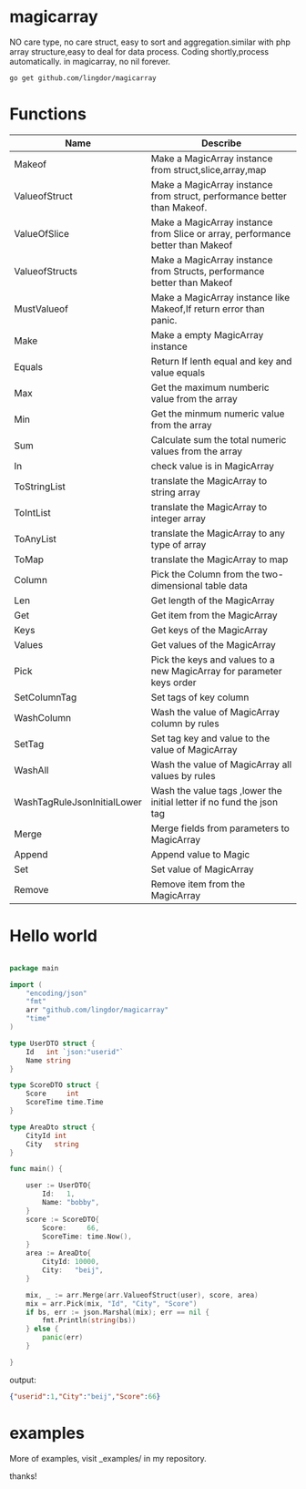# magicarray
NO care type, no care struct, easy to sort and aggregation.similar with php array structure,easy to deal for data process. Coding shortly,process automatically.
in magicarray, no nil forever.
```shell
go get github.com/lingdor/magicarray
```
# Functions
| Name                        | Describe                                                                            |
|-----------------------------|-------------------------------------------------------------------------------------|
| Makeof                      | Make a MagicArray instance from struct,slice,array,map                              |
| ValueofStruct               | Make a MagicArray instance from struct, performance better than Makeof.             |
| ValueOfSlice                | Make a MagicArray instance from Slice or array, performance better than Makeof      |
| ValueofStructs              | Make a MagicArray instance from Structs, performance better than Makeof             |
| MustValueof                 | Make a MagicArray instance like Makeof,If return error than panic.                  |
| Make                        | Make a empty MagicArray instance                                                    |
| Equals                      | Return If lenth equal and key and value equals                                      |
| Max                         | Get the maximum  numberic value from the array                                      |
| Min                         | Get the minmum numeric value from the array                                         |
| Sum                         | Calculate sum the total numeric  values from the array                              |
| In                          | check value is in MagicArray                                                        |
| ToStringList                | translate the MagicArray to string array                                            |
| ToIntList                   | translate the MagicArray to integer array                                           |
| ToAnyList                   | translate the MagicArray to any type of array                                       |
| ToMap                       | translate the MagicArray to map                                                     |
| Column                      | Pick the Column from the two-dimensional table data                                 |
| Len                         | Get length of the MagicArray                                                        | 
| Get                         | Get item from the MagicArray                                                        |
| Keys                        | Get keys of the MagicArray                                                          |
| Values                      | Get values of the MagicArray                                                        |
| Pick                        | Pick the keys and values to a new MagicArray for parameter keys order               |
| SetColumnTag                | Set tags of key column                                                              |
| WashColumn                  | Wash the value of MagicArray column by rules                                        |
| SetTag                      | Set tag key and value to the value of MagicArray                                    |
| WashAll                     | Wash the value of MagicArray all values by rules                                    |
| WashTagRuleJsonInitialLower | Wash the value tags ,lower the initial letter if no fund the json tag               |
| Merge                       | Merge fields from parameters to MagicArray                                          |
| Append                      | Append value to Magic                                                               |
| Set                         | Set value of MagicArray                                                             | 
| Remove                      | Remove item from the MagicArray                                                     |

# Hello world

```go

package main

import (
	"encoding/json"
	"fmt"
	arr "github.com/lingdor/magicarray"
	"time"
)

type UserDTO struct {
	Id   int `json:"userid"`
	Name string
}

type ScoreDTO struct {
	Score     int
	ScoreTime time.Time
}

type AreaDto struct {
	CityId int
	City   string
}

func main() {

	user := UserDTO{
		Id:   1,
		Name: "bobby",
	}
	score := ScoreDTO{
		Score:     66,
		ScoreTime: time.Now(),
	}
	area := AreaDto{
		CityId: 10000,
		City:   "beij",
	}

	mix, _ := arr.Merge(arr.ValueofStruct(user), score, area)
	mix = arr.Pick(mix, "Id", "City", "Score")
	if bs, err := json.Marshal(mix); err == nil {
		fmt.Println(string(bs))
	} else {
		panic(err)
	}

}

```
output:
```json
{"userid":1,"City":"beij","Score":66}
```

# examples
More of examples, visit _examples/ in my repository. 

thanks!






